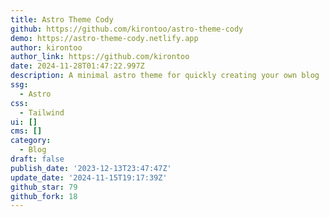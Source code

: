 ```yaml
---
title: Astro Theme Cody
github: https://github.com/kirontoo/astro-theme-cody
demo: https://astro-theme-cody.netlify.app
author: kirontoo
author_link: https://github.com/kirontoo
date: 2024-11-28T01:47:22.997Z
description: A minimal astro theme for quickly creating your own blog
ssg:
  - Astro
css:
  - Tailwind
ui: []
cms: []
category:
  - Blog
draft: false
publish_date: '2023-12-13T23:47:47Z'
update_date: '2024-11-15T19:17:39Z'
github_star: 79
github_fork: 18
---
```

